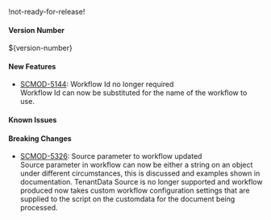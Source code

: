 !not-ready-for-release!

#### Version Number
${version-number}

#### New Features
- [SCMOD-5144](https://autjira.microfocus.com/browse/SCMOD-5144): Workflow Id no longer required  
    Workflow Id can now be substituted for the name of the workflow to use.

#### Known Issues

#### Breaking Changes
- [SCMOD-5326](https://autjira.microfocus.com/browse/SCMOD-5326): Source parameter to workflow updated  
    Source parameter in workflow can now be either a string on an object under different circumstances, this is discussed and examples shown in documentation. TenantData Source is no longer supported and workflow produced now takes custom workflow configuration settings that are supplied to the script on the customdata for the document being processed.

